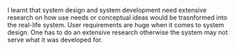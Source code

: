 I learnt that system design and system development need extensive research on how use needs or conceptual ideas would be trasnformed into the real-life system. User requirements are huge when it comes to system design. One has to do an extensive research otherwise the system may not serve what it was developed for.
